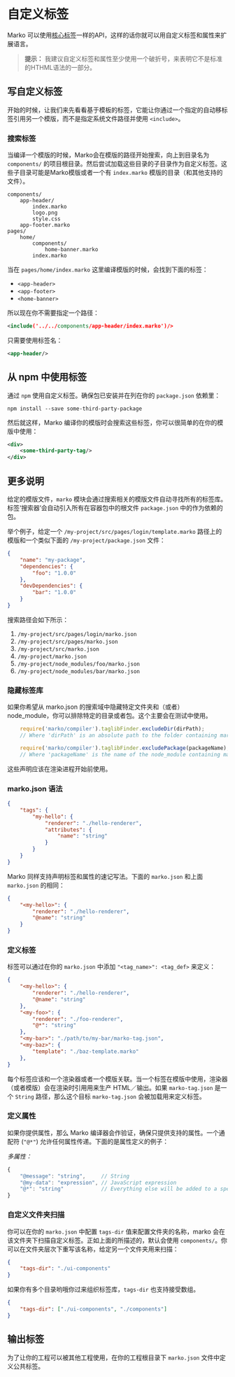 # 自定义标签

Marko 可以使用[核心标签](./core-tags.md)一样的API，这样的话你就可以用自定义标签和属性来扩展语言。

> **提示：** 我建议自定义标签和属性至少使用一个破折号，来表明它不是标准的HTHML语法的一部分。

## 写自定义标签

开始的时候，让我们来先看看基于模板的标签，它能让你通过一个指定的自动移标签引用另一个模版，而不是指定系统文件路径并使用 `<include>`。

### 搜索标签

当编译一个模版的时候，Marko会在模版的路径开始搜索，向上到目录名为 `components/` 的项目根目录。然后尝试加载这些目录的子目录作为自定义标签。这些子目录可能是Marko模版或者一个有 `index.marko` 模版的目录（和其他支持的文件）。

```dir
components/
    app-header/
        index.marko
        logo.png
        style.css
    app-footer.marko
pages/
    home/
        components/
            home-banner.marko
        index.marko
```

当在 `pages/home/index.marko` 这里编译模版的时候，会找到下面的标签：

- `<app-header>`
- `<app-footer>`
- `<home-banner>`

所以现在你不需要指定一个路径：

```xml
<include('../../components/app-header/index.marko')/>
```

只需要使用标签名：

```xml
<app-header/>
```

## 从 npm 中使用标签

通过  `npm` 使用自定义标签。确保包已安装并在列在你的 `package.json` 依赖里：

```
npm install --save some-third-party-package
```

然后就这样，Marko 编译你的模版时会搜索这些标签，你可以很简单的在你的模版中使用：

```xml
<div>
    <some-third-party-tag/>
</div>
```

## 更多说明

给定的模版文件，`marko` 模块会通过搜索相关的模版文件自动寻找所有的标签库。标签‘搜索器’会自动引入所有在容器包中的根文件 `package.json` 中的作为依赖的包。

举个例子，给定一个 `/my-project/src/pages/login/template.marko` 路径上的模版和一个类似下面的 `/my-project/package.json` 文件：

```json
{
    "name": "my-package",
    "dependencies": {
        "foo": "1.0.0"
    },
    "devDependencies": {
        "bar": "1.0.0"
    }
}
```

搜索路径会如下所示：

1. `/my-project/src/pages/login/marko.json`
2. `/my-project/src/pages/marko.json`
3. `/my-project/src/marko.json`
4. `/my-project/marko.json`
5. `/my-project/node_modules/foo/marko.json`
6. `/my-project/node_modules/bar/marko.json`

### 隐藏标签库

如果你希望从 marko.json 的搜索域中隐藏特定文件夹和（或者）node_module，你可以排除特定的目录或者包。这个主要会在测试中使用。

```javascript
    require('marko/compiler').taglibFinder.excludeDir(dirPath);
    // Where 'dirPath' is an absolute path to the folder containing marko.json

    require('marko/compiler').taglibFinder.excludePackage(packageName);
    // Where 'packageName' is the name of the node_module containing marko.json
```

这些声明应该在渲染进程开始前使用。


### marko.json 语法

```json
{
    "tags": {
        "my-hello": {
            "renderer": "./hello-renderer",
            "attributes": {
                "name": "string"
            }
        }
    }
}
```

Marko 同样支持声明标签和属性的速记写法。下面的 `marko.json` 和上面 `marko.json` 的相同：

```json
{
    "<my-hello>": {
        "renderer": "./hello-renderer",
        "@name": "string"
    }
}
```

### 定义标签

标签可以通过在你的 `marko.json` 中添加 `"<tag_name>": <tag_def>` 来定义：

```json
{
    "<my-hello>": {
        "renderer": "./hello-renderer",
        "@name": "string"
    },
    "<my-foo>": {
        "renderer": "./foo-renderer",
        "@*": "string"
    },
    "<my-bar>": "./path/to/my-bar/marko-tag.json",
    "<my-baz>": {
        "template": "./baz-template.marko"
    },
}
```

每个标签应该和一个渲染器或者一个模版关联。当一个标签在模版中使用，渲染器（或者模版）会在渲染时引用用来生产 HTML／输出。如果 `marko-tag.json` 是一个 `String` 路径，那么这个目标  `marko-tag.json` 会被加载用来定义标签。

### 定义属性

如果你提供属性，那么 Marko 编译器会作验证，确保只提供支持的属性。一个通配符 (`"@*"`) 允许任何属性传递。下面的是属性定义的例子：

_多属性：_

```javascript
{
    "@message": "string",     // String
    "@my-data": "expression", // JavaScript expression
    "@*": "string"            // Everything else will be added to a special "*" property
}
```


### 自定义文件夹扫描

你可以在你的 `marko.json` 中配置 `tags-dir` 值来配置文件夹的名称，marko 会在该文件夹下扫描自定义标签。正如上面的所描述的，默认会使用 `components/`。你可以在文件夹层次下重写该名称，给定另一个文件夹用来扫描：

```json
{
    "tags-dir": "./ui-components"
}
```

如果你有多个目录哟哦你过来组织标签库，`tags-dir` 也支持接受数组。

```json
{
    "tags-dir": ["./ui-components", "./components"]
}
```

## 输出标签

为了让你的工程可以被其他工程使用，在你的工程根目录下 `marko.json` 文件中定义公共标签。